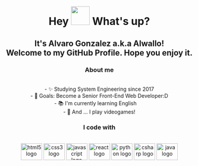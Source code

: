 <h1 align="center"> Hey <img src="https://emojis.slackmojis.com/emojis/images/1577305505/7373/hand_wave.gif?1577305505" width="50" /> What's up?</h1>

<h2 align="center">It's Alvaro Gonzalez a.k.a Alwallo!<br>Welcome to my GitHub Profile. Hope you enjoy it.</h2>

<div align="center">
  <h3>About me</h3><br>
  - ✨ Studying System Engineering since 2017<br>
  - 🎯 Goals: Become a Senior Front-End Web Developer:D<br>
  - 📚 I'm currently learning English <img src="https://cdn-icons-png.flaticon.com/128/197/197484.png" width="17" /><br>
  - 🎲 And ... I play videogames!
</div>

<div align="center">
  <h3>I code with</h3><br>
  <img src="https://cdn.jsdelivr.net/gh/devicons/devicon/icons/html5/html5-original.svg" height="45" width="57" alt="html5 logo"  />
  <img src="https://cdn.jsdelivr.net/gh/devicons/devicon/icons/css3/css3-original.svg" height="45" width="57" alt="css3 logo"  />
  <img src="https://cdn.jsdelivr.net/gh/devicons/devicon/icons/javascript/javascript-original.svg" height="45" width="57" alt="javascript logo"  />
  <img src="https://cdn.jsdelivr.net/gh/devicons/devicon/icons/react/react-original.svg" height="45" width="57" alt="react logo"  />
  <img src="https://cdn.jsdelivr.net/gh/devicons/devicon/icons/python/python-original.svg" height="45" width="57" alt="python logo"  />
  <img src="https://cdn.jsdelivr.net/gh/devicons/devicon/icons/csharp/csharp-original.svg" height="45" width="57" alt="csharp logo"  />
  <img src="https://cdn.jsdelivr.net/gh/devicons/devicon/icons/java/java-original.svg" height="45" width="57" alt="java logo"  />
</div>
